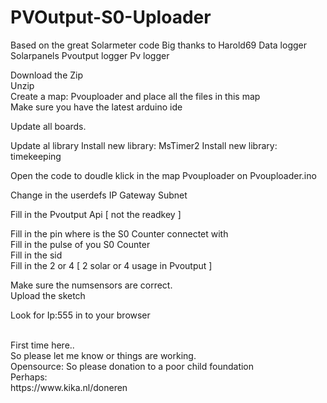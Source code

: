 # PVOutput-S0-Uploader
Based on the great Solarmeter code Big thanks to Harold69
Data logger Solarpanels Pvoutput logger Pv logger


Download the Zip <br>
Unzip <br>
Create a map: Pvouploader and place all the files in this map<br>
Make sure you have the latest arduino ide<br>

Update all boards.<br>

Update al library
Install new library: MsTimer2
Install new library: timekeeping

Open the code to doudle klick in the map Pvouploader on Pvouploader.ino

Change in the userdefs
IP
Gateway
Subnet

Fill in the Pvoutput Api [ not the readkey ]

Fill in the pin where is the S0 Counter connectet with<br>
Fill in the pulse of you S0 Counter<br>
Fill in the sid<br>
Fill in the 2 or 4 [ 2 solar or 4 usage in Pvoutput ]<br>

Make sure the numsensors are correct.<br>
Upload the sketch<br>

Look for Ip:555 in to your browser<br>

<br>
First time here..<br>
So please let me know or things are working.

<br>
Opensource:  So please donation to a poor child foundation
<br>
Perhaps:
<br>
https://www.kika.nl/doneren

